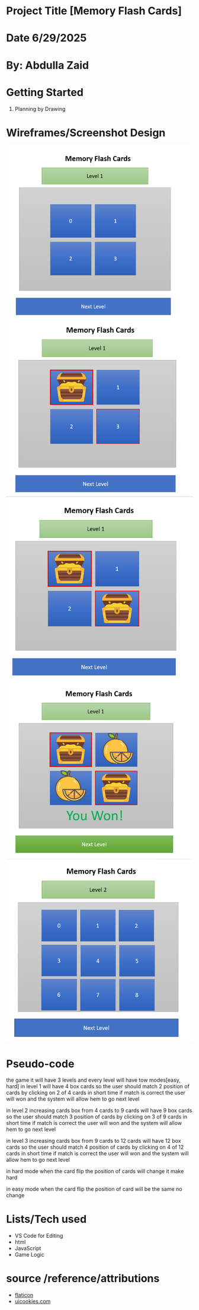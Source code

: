 # Project Title [Memory Flash Cards]

# Date 6/29/2025

# By: Abdulla Zaid

# Getting Started

1. Planning by Drawing

# Wireframes/Screenshot Design

![image](./images/Screenshot-1.png)
![image](./images/Screenshot-2.png)
![image](./images/Screenshot-3.png)
![image](./images/Screenshot-4.png)
![image](./images/Screenshot-5.png)

# Pseudo-code

the game it will have 3 levels and every level will have tow modes[easy, hard]
in level 1 will have 4 box cards so the user should match 2 position of cards by clicking on 2 of 4 cards in short time if match is correct the user will won and the system will allow hem to go next level

in level 2 increasing cards box from 4 cards to 9 cards will have 9 box cards so the user should match 3 position of cards by clicking on 3 of 9 cards in short time if match is correct the user will won and the system will allow hem to go next level

in level 3 increasing cards box from 9 cards to 12 cards will have 12 box cards so the user should match 4 position of cards by clicking on 4 of 12 cards in short time if match is correct the user will won and the system will allow hem to go next level

in hard mode when the card flip the position of cards will change it make hard

in easy mode when the card flip the position of card will be the same no change

# Lists/Tech used

- VS Code for Editing
- html
- JavaScript
- Game Logic

# source /reference/attributions

- [flaticon](https://www.flaticon.com/)
- [uicookies.com](https://uicookies.com)
